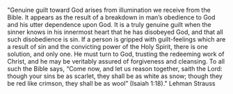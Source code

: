 "Genuine guilt toward God arises from illumination we receive from
the Bible. It appears as the result of a breakdown in man’s
obedience to God and his utter dependence upon God. It is a truly
genuine guilt when the sinner knows in his innermost heart that he
has disobeyed God, and that all such disobedience is sin. If a
person is gripped with guilt-feelings which are a result of sin and
the convicting power of the Holy Spirit, there is one solution, and
only one. He must turn to God, trusting the redeeming work of
Christ, and he may be veritably assured of forgiveness and
cleansing. To all such the Bible says, “Come now, and let us reason
together, saith the Lord: though your sins be as scarlet, they
shall be as white as snow; though they be red like crimson, they
shall be as wool” (Isaiah 1:18)." Lehman Strauss




